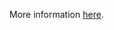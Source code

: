 More information [here](https://docs.prismacloud.io/en/enterprise-edition/policy-reference/aws-policies/aws-general-policies/ensure-aws-key-management-service-kms-key-is-enabled).
